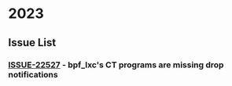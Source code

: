 # 2023

## Issue List
###  [ISSUE-22527](./03/ISSUE-22527.md) - bpf_lxc's CT programs are missing drop notifications
